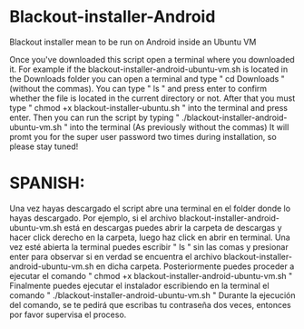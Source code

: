 # Blackout-installer-Android
Blackout installer mean to be run on Android inside an Ubuntu VM

Once you've downloaded this script open a terminal where you downloaded it.
For example if the blackout-installer-android-ubuntu-vm.sh is located in the Downloads folder 
you can open a terminal and type " cd Downloads " (without the commas).
You can type " ls " and press enter to confirm whether the file is located in the current directory or not.
After that you must type " chmod +x blackout-installer-ubuntu.sh " into the terminal and press enter.
Then you can run the script by typing " ./blackout-installer-android-ubuntu-vm.sh " into the terminal (As previously without the commas)
It will promt you for the super user password two times during installation, so please stay tuned!

# SPANISH:
Una vez hayas descargado el script abre una terminal en el folder donde lo hayas descargado.
Por ejemplo, si el archivo blackout-installer-android-ubuntu-vm.sh está en descargas puedes 
abrir la carpeta de descargas y hacer click derecho en la carpeta, luego 
haz click en abrir en terminal. Una vez esté abierta la terminal puedes escribir " ls " sin las comas y presionar enter para observar si en verdad
se encuentra el archivo blackout-installer-android-ubuntu-vm.sh en dicha carpeta.
Posteriormente puedes proceder a ejecutar el comando " chmod +x blackout-installer-android-ubuntu-vm.sh "
Finalmente puedes ejecutar el instalador escribiendo en la terminal el comando " ./blackout-installer-android-ubuntu-vm.sh "
Durante la ejecución del comando, se te pedirá que escribas tu contraseña dos veces, entonces por favor supervisa el proceso.
